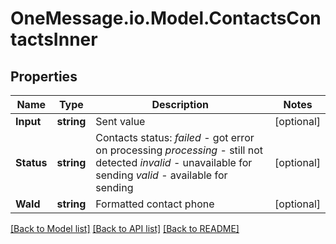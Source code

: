 # OneMessage.io.Model.ContactsContactsInner

## Properties

Name | Type | Description | Notes
------------ | ------------- | ------------- | -------------
**Input** | **string** | Sent value | [optional] 
**Status** | **string** | Contacts status:   *failed* - got error on processing  *processing* - still not detected  *invalid* - unavailable for sending  *valid* - available for sending | [optional] 
**WaId** | **string** | Formatted contact phone | [optional] 

[[Back to Model list]](../README.md#documentation-for-models) [[Back to API list]](../README.md#documentation-for-api-endpoints) [[Back to README]](../README.md)


